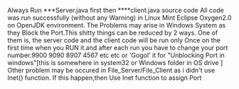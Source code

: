 Always Run ***Server.java first then ****client.java source code
All code was run successfully (without any Warning) in Linux Mint Eclipse Oxygen2.0 on OpenJDK environment. 
The Problems may arise in Windows System as they Block the Port.This shitty things can be reduced by 2 ways.
One of them is, the server code and the client code will be run only Once on the first time when you RUN it.and after each run you have to change your port number.9900 9090 8907 4567 etc etc or 'Gogol' it for "Unblocking Port in windows"[this is somewhere in system32 or Windows folder in OS drive ] 
Other problem may be occured in File_Server/File_Client as i didn't  use Inet() function. If this happen,then Use Inet function to assign Port



